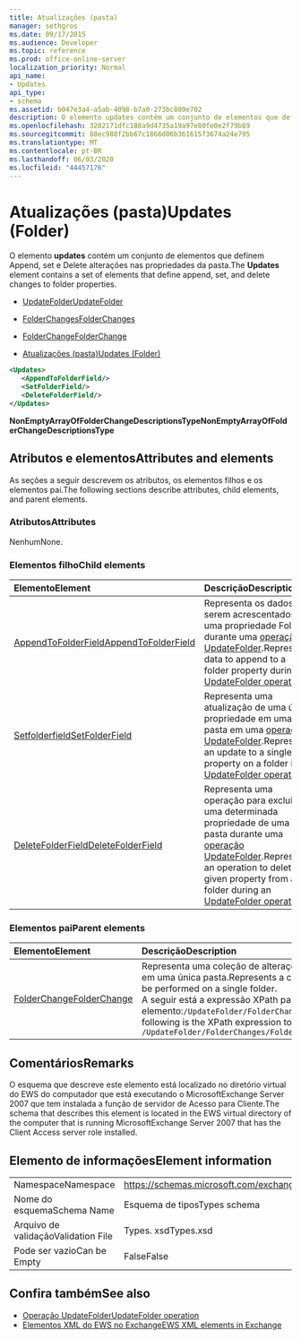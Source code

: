 ```yaml
---
title: Atualizações (pasta)
manager: sethgros
ms.date: 09/17/2015
ms.audience: Developer
ms.topic: reference
ms.prod: office-online-server
localization_priority: Normal
api_name:
- Updates
api_type:
- schema
ms.assetid: b047e3a4-a5ab-4098-b7a0-273bc809e702
description: O elemento updates contém um conjunto de elementos que definem Append, set e Delete alterações nas propriedades da pasta.
ms.openlocfilehash: 3282171dfc188a9d4735a19a97e80fe0e2f79b89
ms.sourcegitcommit: 88ec988f2bb67c1866d06b361615f3674a24e795
ms.translationtype: MT
ms.contentlocale: pt-BR
ms.lasthandoff: 06/03/2020
ms.locfileid: "44457176"
---
```

# <a name="updates-folder"></a><span data-ttu-id="b9a50-103">Atualizações (pasta)</span><span class="sxs-lookup"><span data-stu-id="b9a50-103">Updates (Folder)</span></span>

<span data-ttu-id="b9a50-104">O elemento **updates** contém um conjunto de elementos que definem Append, set e Delete alterações nas propriedades da pasta.</span><span class="sxs-lookup"><span data-stu-id="b9a50-104">The **Updates** element contains a set of elements that define append, set, and delete changes to folder properties.</span></span> 
  
- [<span data-ttu-id="b9a50-105">UpdateFolder</span><span class="sxs-lookup"><span data-stu-id="b9a50-105">UpdateFolder</span></span>](updatefolder.md)
  
- [<span data-ttu-id="b9a50-106">FolderChanges</span><span class="sxs-lookup"><span data-stu-id="b9a50-106">FolderChanges</span></span>](folderchanges.md)
  
- [<span data-ttu-id="b9a50-107">FolderChange</span><span class="sxs-lookup"><span data-stu-id="b9a50-107">FolderChange</span></span>](folderchange.md)
  
- [<span data-ttu-id="b9a50-108">Atualizações (pasta)</span><span class="sxs-lookup"><span data-stu-id="b9a50-108">Updates (Folder)</span></span>](updates-folder.md)
  
```xml
<Updates>
   <AppendToFolderField/>
   <SetFolderField/>
   <DeleteFolderField/>
</Updates>
```

<span data-ttu-id="b9a50-109">**NonEmptyArrayOfFolderChangeDescriptionsType**</span><span class="sxs-lookup"><span data-stu-id="b9a50-109">**NonEmptyArrayOfFolderChangeDescriptionsType**</span></span>

## <a name="attributes-and-elements"></a><span data-ttu-id="b9a50-110">Atributos e elementos</span><span class="sxs-lookup"><span data-stu-id="b9a50-110">Attributes and elements</span></span>

<span data-ttu-id="b9a50-111">As seções a seguir descrevem os atributos, os elementos filhos e os elementos pai.</span><span class="sxs-lookup"><span data-stu-id="b9a50-111">The following sections describe attributes, child elements, and parent elements.</span></span>
  
### <a name="attributes"></a><span data-ttu-id="b9a50-112">Atributos</span><span class="sxs-lookup"><span data-stu-id="b9a50-112">Attributes</span></span>

<span data-ttu-id="b9a50-113">Nenhum</span><span class="sxs-lookup"><span data-stu-id="b9a50-113">None.</span></span>
  
### <a name="child-elements"></a><span data-ttu-id="b9a50-114">Elementos filho</span><span class="sxs-lookup"><span data-stu-id="b9a50-114">Child elements</span></span>

|<span data-ttu-id="b9a50-115">**Elemento**</span><span class="sxs-lookup"><span data-stu-id="b9a50-115">**Element**</span></span>|<span data-ttu-id="b9a50-116">**Descrição**</span><span class="sxs-lookup"><span data-stu-id="b9a50-116">**Description**</span></span>|
|:-----|:-----|
|[<span data-ttu-id="b9a50-117">AppendToFolderField</span><span class="sxs-lookup"><span data-stu-id="b9a50-117">AppendToFolderField</span></span>](appendtofolderfield.md) <br/> |<span data-ttu-id="b9a50-118">Representa os dados a serem acrescentados a uma propriedade Folder durante uma [operação UpdateFolder](updatefolder-operation.md).</span><span class="sxs-lookup"><span data-stu-id="b9a50-118">Represents data to append to a folder property during an [UpdateFolder operation](updatefolder-operation.md).</span></span>  <br/> |
|[<span data-ttu-id="b9a50-119">Setfolderfield</span><span class="sxs-lookup"><span data-stu-id="b9a50-119">SetFolderField</span></span>](setfolderfield.md) <br/> |<span data-ttu-id="b9a50-120">Representa uma atualização de uma única propriedade em uma pasta em uma [operação UpdateFolder](updatefolder-operation.md).</span><span class="sxs-lookup"><span data-stu-id="b9a50-120">Represents an update to a single property on a folder in an [UpdateFolder operation](updatefolder-operation.md).</span></span>  <br/> |
|[<span data-ttu-id="b9a50-121">DeleteFolderField</span><span class="sxs-lookup"><span data-stu-id="b9a50-121">DeleteFolderField</span></span>](deletefolderfield.md) <br/> |<span data-ttu-id="b9a50-122">Representa uma operação para excluir uma determinada propriedade de uma pasta durante uma [operação UpdateFolder](updatefolder-operation.md).</span><span class="sxs-lookup"><span data-stu-id="b9a50-122">Represents an operation to delete a given property from a folder during an [UpdateFolder operation](updatefolder-operation.md).</span></span>  <br/> |
   
### <a name="parent-elements"></a><span data-ttu-id="b9a50-123">Elementos pai</span><span class="sxs-lookup"><span data-stu-id="b9a50-123">Parent elements</span></span>

|<span data-ttu-id="b9a50-124">**Elemento**</span><span class="sxs-lookup"><span data-stu-id="b9a50-124">**Element**</span></span>|<span data-ttu-id="b9a50-125">**Descrição**</span><span class="sxs-lookup"><span data-stu-id="b9a50-125">**Description**</span></span>|
|:-----|:-----|
|[<span data-ttu-id="b9a50-126">FolderChange</span><span class="sxs-lookup"><span data-stu-id="b9a50-126">FolderChange</span></span>](folderchange.md) <br/> |<span data-ttu-id="b9a50-127">Representa uma coleção de alterações a serem realizadas em uma única pasta.</span><span class="sxs-lookup"><span data-stu-id="b9a50-127">Represents a collection of changes to be performed on a single folder.</span></span>  <br/> <span data-ttu-id="b9a50-128">A seguir está a expressão XPath para este elemento:`/UpdateFolder/FolderChanges/FolderChange[i]`</span><span class="sxs-lookup"><span data-stu-id="b9a50-128">The following is the XPath expression to this element:  `/UpdateFolder/FolderChanges/FolderChange[i]`</span></span> <br/> |
   
## <a name="remarks"></a><span data-ttu-id="b9a50-129">Comentários</span><span class="sxs-lookup"><span data-stu-id="b9a50-129">Remarks</span></span>

<span data-ttu-id="b9a50-130">O esquema que descreve este elemento está localizado no diretório virtual do EWS do computador que está executando o MicrosoftExchange Server 2007 que tem instalada a função de servidor de Acesso para Cliente.</span><span class="sxs-lookup"><span data-stu-id="b9a50-130">The schema that describes this element is located in the EWS virtual directory of the computer that is running MicrosoftExchange Server 2007 that has the Client Access server role installed.</span></span>
  
## <a name="element-information"></a><span data-ttu-id="b9a50-131">Elemento de informações</span><span class="sxs-lookup"><span data-stu-id="b9a50-131">Element information</span></span>

|||
|:-----|:-----|
|<span data-ttu-id="b9a50-132">Namespace</span><span class="sxs-lookup"><span data-stu-id="b9a50-132">Namespace</span></span>  <br/> |https://schemas.microsoft.com/exchange/services/2006/types  <br/> |
|<span data-ttu-id="b9a50-133">Nome do esquema</span><span class="sxs-lookup"><span data-stu-id="b9a50-133">Schema Name</span></span>  <br/> |<span data-ttu-id="b9a50-134">Esquema de tipos</span><span class="sxs-lookup"><span data-stu-id="b9a50-134">Types schema</span></span>  <br/> |
|<span data-ttu-id="b9a50-135">Arquivo de validação</span><span class="sxs-lookup"><span data-stu-id="b9a50-135">Validation File</span></span>  <br/> |<span data-ttu-id="b9a50-136">Types. xsd</span><span class="sxs-lookup"><span data-stu-id="b9a50-136">Types.xsd</span></span>  <br/> |
|<span data-ttu-id="b9a50-137">Pode ser vazio</span><span class="sxs-lookup"><span data-stu-id="b9a50-137">Can be Empty</span></span>  <br/> |<span data-ttu-id="b9a50-138">False</span><span class="sxs-lookup"><span data-stu-id="b9a50-138">False</span></span>  <br/> |
   
## <a name="see-also"></a><span data-ttu-id="b9a50-139">Confira também</span><span class="sxs-lookup"><span data-stu-id="b9a50-139">See also</span></span>

- [<span data-ttu-id="b9a50-140">Operação UpdateFolder</span><span class="sxs-lookup"><span data-stu-id="b9a50-140">UpdateFolder operation</span></span>](updatefolder-operation.md)
- [<span data-ttu-id="b9a50-141">Elementos XML do EWS no Exchange</span><span class="sxs-lookup"><span data-stu-id="b9a50-141">EWS XML elements in Exchange</span></span>](ews-xml-elements-in-exchange.md)

